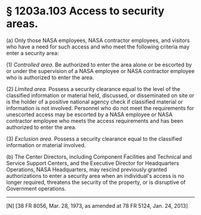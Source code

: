 # § 1203a.103   Access to security areas.

(a) Only those NASA employees, NASA contractor employees, and visitors who have a need for such access and who meet the following criteria may enter a security area:


(1) *Controlled area.* Be authorized to enter the area alone or be escorted by or under the supervision of a NASA employee or NASA contractor employee who is authorized to enter the area.


(2) *Limited area.* Possess a security clearance equal to the level of the classified information or material held, discussed, or disseminated on site or is the holder of a positive national agency check if classified material or information is not involved. Personnel who do not meet the requirements for unescorted access may be escorted by a NASA employee or NASA contractor employee who meets the access requirements and has been authorized to enter the area.


(3) *Exclusion area.* Possess a security clearance equal to the classified information or material involved.


(b) The Center Directors, including Component Facilities and Technical and Service Support Centers, and the Executive Director for Headquarters Operations, NASA Headquarters, may rescind previously granted authorizations to enter a security area when an individual's access is no longer required, threatens the security of the property, or is disruptive of Government operations.



---

[N] [38 FR 8056, Mar. 28, 1973, as amended at 78 FR 5124, Jan. 24, 2013]




